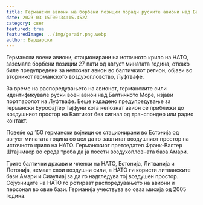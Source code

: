 ```yaml
---
title: Германски авиони на борбени позиции поради руските авиони над Балтикот
date: 2023-03-15T00:34:15.452Z
category: свет
featured: true
featuredImage: ../img/gerair.png.webp
author: Вардарски
---
```


Германски воени авиони, стационирани на источното крило на НАТО, заземале борбени позиции 27 пати од август минатата година, откако биле предупредени за непознат авион во балтичкиот регион, објави во вторникот германското воздухопловство, Луфтвафе.

За време на распоредувањето на авионот, германските сили идентификувале руски воен авион над Балтичкото Море, изјави портпаролот на Луфтвафе. Беше издадено предупредување за германски Еурофајтер Тајфуни кога непознат авион се приближи до воздушниот простор на Балтикот без сигнал од транспондер или радио контакт.

Повеќе од 150 германски војници се стационирани во Естонија од август минатата година со цел да го заштитат воздушниот простор на источното крило на НАТО. Германскиот претседател Франк-Валтер Штајнмаер во среда треба да ја посети воздухопловната база Амари.

Трите балтички држави и членки на НАТО, Естонија, Литванија и Летонија, немаат свои воздушни сили, а НАТО ги користи литванските бази Амари и Сиаулиај за да го надгледува тој воздушен простор. Сојузниците на НАТО го ротираат распоредувањето на авиони и персонал во овие бази. Германија учествува во оваа мисија од 2005 година.
